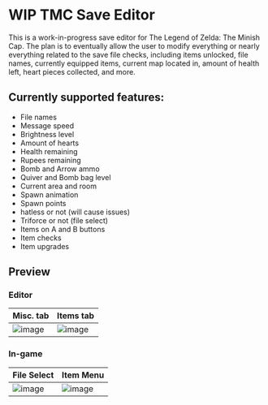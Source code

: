 # WIP TMC Save Editor

This is a work-in-progress save editor for The Legend of Zelda: The Minish Cap. The plan is to eventually allow the user to modify everything or nearly everything related to the save file checks, including items unlocked, file names, currently equipped items, current map located in, amount of health left, heart pieces collected, and more.

## Currently supported features:

* File names
* Message speed
* Brightness level
* Amount of hearts
* Health remaining
* Rupees remaining
* Bomb and Arrow ammo
* Quiver and Bomb bag level
* Current area and room
* Spawn animation
* Spawn points
* hatless or not (will cause issues)
* Triforce or not (file select)
* Items on A and B buttons
* Item checks
* Item upgrades

## Preview
### Editor
| Misc. tab                            | Items tab                            |
| ----------------------------------- | ----------------------------------- |
| ![image](https://cdn.discordapp.com/attachments/720582472433270877/1136287693723152525/git3.png) | ![image](https://cdn.discordapp.com/attachments/720582472433270877/1136287693987389481/git4.png) |

### In-game
| File Select                            | Item Menu                            |
| ----------------------------------- | ----------------------------------- |
| ![image](https://cdn.discordapp.com/attachments/720582472433270877/1136287694280998912/git1.png) | ![image](https://cdn.discordapp.com/attachments/720582472433270877/1136287694545236118/git2.png) |




